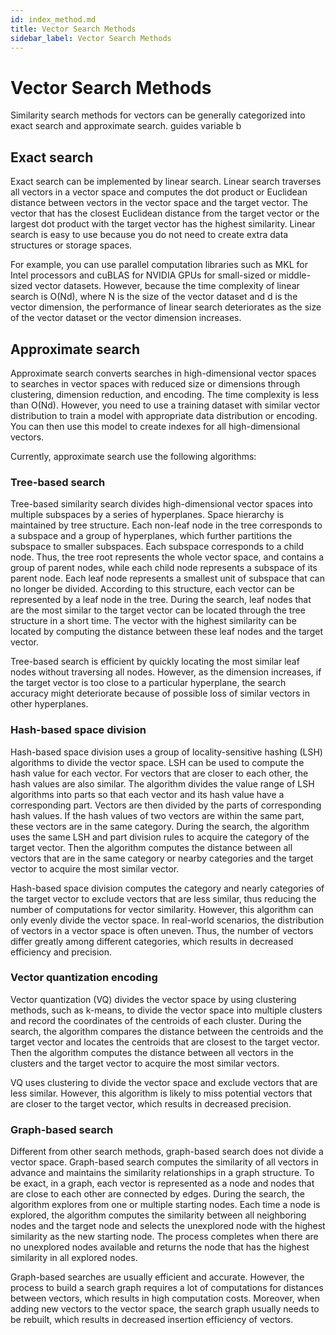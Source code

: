 ```yaml
---
id: index_method.md
title: Vector Search Methods
sidebar_label: Vector Search Methods
---
```


# Vector Search Methods

Similarity search methods for vectors can be generally categorized into exact search and approximate search. guides variable b

## Exact search

Exact search can be implemented by linear search. Linear search traverses all vectors in a vector space and computes the dot product or Euclidean distance between vectors in the vector space and the target vector. The vector that has the closest Euclidean distance from the target vector or the largest dot product with the target vector has the highest similarity. Linear search is easy to use because you do not need to create extra data structures or storage spaces.

For example, you can use parallel computation libraries such as MKL for Intel processors and cuBLAS for NVIDIA GPUs for small-sized or middle-sized vector datasets. However, because the time complexity of linear search is O\(Nd\), where N is the size of the vector dataset and d is the vector dimension, the performance of linear search deteriorates as the size of the vector dataset or the vector dimension increases.

## Approximate search

Approximate search converts searches in high-dimensional vector spaces to searches in vector spaces with reduced size or dimensions through clustering, dimension reduction, and encoding. The time complexity is less than O(Nd). However, you need to use a training dataset with similar vector distribution to train a model with appropriate data distribution or encoding. You can then use this model to create indexes for all high-dimensional vectors.

Currently, approximate search use the following algorithms:

### Tree-based search

Tree-based similarity search divides high-dimensional vector spaces into multiple subspaces by a series of hyperplanes. Space hierarchy is maintained by tree structure. Each non-leaf node in the tree corresponds to a subspace and a group of hyperplanes, which further partitions the subspace to smaller subspaces. Each subspace corresponds to a child node. Thus, the tree root represents the whole vector space, and contains a group of parent nodes, while each child node represents a subspace of its parent node. Each leaf node represents a smallest unit of subspace that can no longer be divided. According to this structure, each vector can be represented by a leaf node in the tree. During the search, leaf nodes that are the most similar to the target vector can be located through the tree structure in a short time. The vector with the highest similarity can be located by computing the distance between these leaf nodes and the target vector.

Tree-based search is efficient by quickly locating the most similar leaf nodes without traversing all nodes. However, as the dimension increases, if the target vector is too close to a particular hyperplane, the search accuracy might deteriorate because of possible loss of similar vectors in other hyperplanes.

### Hash-based space division

Hash-based space division uses a group of locality-sensitive hashing (LSH) algorithms to divide the vector space. LSH can be used to compute the hash value for each vector. For vectors that are closer to each other, the hash values are also similar. The algorithm divides the value range of LSH algorithms into parts so that each vector and its hash value have a corresponding part. Vectors are then divided by the parts of corresponding hash values. If the hash values of two vectors are within the same part, these vectors are in the same category. During the search, the algorithm uses the same LSH and part division rules to acquire the category of the target vector. Then the algorithm computes the distance between all vectors that are in the same category or nearby categories and the target vector to acquire the most similar vector.

Hash-based space division computes the category and nearly categories of the target vector to exclude vectors that are less similar, thus reducing the number of computations for vector similarity. However, this algorithm can only evenly divide the vector space. In real-world scenarios, the distribution of vectors in a vector space is often uneven. Thus, the number of vectors differ greatly among different categories, which results in decreased efficiency and precision.

### Vector quantization encoding

Vector quantization (VQ) divides the vector space by using clustering methods, such as k-means, to divide the vector space into multiple clusters and record the coordinates of the centroids of each cluster. During the search, the algorithm compares the distance between the centroids and the target vector and locates the centroids that are closest to the target vector. Then the algorithm computes the distance between all vectors in the clusters and the target vector to acquire the most similar vectors.

VQ uses clustering to divide the vector space and exclude vectors that are less similar. However, this algorithm is likely to miss potential vectors that are closer to the target vector, which results in decreased precision.

### Graph-based search

Different from other search methods, graph-based search does not divide a vector space. Graph-based search computes the similarity of all vectors in advance and maintains the similarity relationships in a graph structure. To be exact, in a graph, each vector is represented as a node and nodes that are close to each other are connected by edges. During the search, the algorithm explores from one or multiple starting nodes. Each time a node is explored, the algorithm computes the similarity between all neighboring nodes and the target node and selects the unexplored node with the highest similarity as the new starting node. The process completes when there are no unexplored nodes available and returns the node that has the highest similarity in all explored nodes.

Graph-based searches are usually efficient and accurate. However, the process to build a search graph requires a lot of computations for distances between vectors, which results in high computation costs. Moreover, when adding new vectors to the vector space, the search graph usually needs to be rebuilt, which results in decreased insertion efficiency of vectors.
